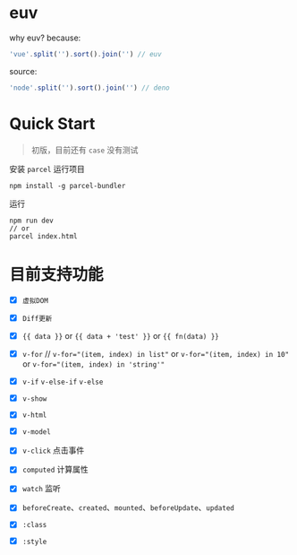 # euv

why euv? because:  
```js
'vue'.split('').sort().join('') // euv
```
source:
```js
'node'.split('').sort().join('') // deno
```
# Quick Start

> 初版，目前还有 `case` 没有测试

安装 `parcel` 运行项目
```
npm install -g parcel-bundler
```
运行
```
npm run dev
// or
parcel index.html
```

# 目前支持功能

- [x] `虚拟DOM`
- [x] `Diff更新`
- [x] `{{ data }}` or `{{ data + 'test' }}` or `{{ fn(data) }}`
- [x] `v-for` // `v-for="(item, index) in list"` or `v-for="(item, index) in 10"` or `v-for="(item, index) in 'string'"`
- [x] `v-if` `v-else-if` `v-else`
- [x] `v-show`
- [x] `v-html`
- [x] `v-model`
- [x] `v-click` 点击事件
- [x] `computed` 计算属性
- [x] `watch` 监听
- [x] `beforeCreate`、`created`、`mounted`、`beforeUpdate`、`updated`
- [x] `:class`
- [x] `:style`

